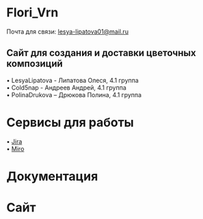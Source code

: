 # Flori_Vrn

Почта для связи: lesya-lipatova01@mail.ru

## Сайт для создания и доставки цветочных композиций 
•	LesyaLipatova - Липатова Олеся, 4.1 группа <br>
•	Cold5nap - Андреев Андрей, 4.1 группа <br>
•	PolinaDrukova – Дрюкова Полина, 4.1 группа

# Сервисы для работы
•	[Jira](https://flori-vrn.atlassian.net/jira/software/projects/FV/boards/1) <br>
•	[Miro](https://miro.com/app/board/uXjVOKXFtbQ=/) 

# Документация

# Сайт
